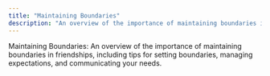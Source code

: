 ```yaml
---
title: "Maintaining Boundaries"
description: "An overview of the importance of maintaining boundaries in friendships, including tips for setting boundaries, managing expectations, and communicating your needs."
---
```

Maintaining Boundaries: An overview of the importance of maintaining boundaries in friendships, including tips for setting boundaries, managing expectations, and communicating your needs.